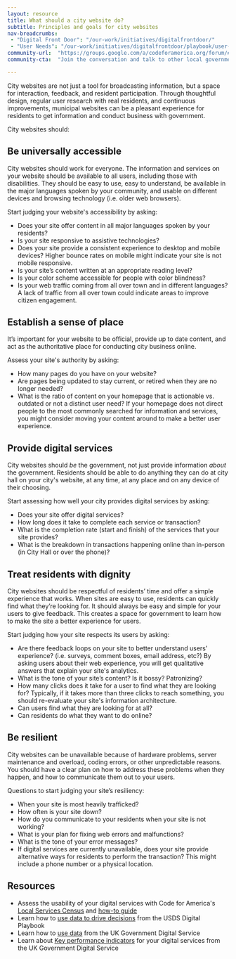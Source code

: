 ```yaml
---
layout: resource
title: What should a city website do?
subtitle: Principles and goals for city websites
nav-breadcrumbs:
 - "Digital Front Door": "/our-work/initiatives/digitalfrontdoor/"
 - "User Needs": "/our-work/initiatives/digitalfrontdoor/playbook/user-needs/"
community-url:	"https://groups.google.com/a/codeforamerica.org/forum/#!forum/digital-front-door"
community-cta:	"Join the conversation and talk to other local government staff in our Digital Front Door community."

---
```


 City websites are not just a tool for broadcasting information, but a space for interaction, feedback, and resident participation. Through thoughtful design, regular user research with real residents, and continuous improvements, municipal websites can be a pleasant experience for residents to get information and conduct business with government. 

City websites should: 

## Be universally accessible

City websites should work for everyone. The information and services on your website should be available to all users, including those with disabilities. They should be easy to use, easy to understand, be available in the major languages spoken by your community, and usable on different devices and browsing technology (i.e. older web browsers). 

Start judging your website's accessibility by asking:
	
* Does your site offer content in all major languages spoken by your residents? 
* Is your site responsive to assistive technologies?
* Does your site provide a consistent experience to desktop and mobile devices? Higher bounce rates on mobile might indicate your site is not mobile responsive.
* Is your site’s content written at an appropriate reading level?
* Is your color scheme accessible for people with color blindness?
* Is your web traffic coming from all over town and in different languages? A lack of traffic from all over town could indicate areas to improve citizen engagement.


## Establish a sense of place
It’s important for your website to be official, provide up to date content, and act as the authoritative place for conducting city business online.

Assess your site's authority by asking:

* How many pages do you have on your website? 
* Are pages being updated to stay current, or retired when they are no longer needed?
* What is the ratio of content on your homepage that is actionable vs. outdated or not a distinct user need? If your homepage does not direct people to the most commonly searched for information and services, you might consider moving your content around to make a better user experience. 


## Provide digital services
City websites should *be* the government, not just provide information *about* the government. Residents should be able to do anything they can do at city hall on your city's website, at any time, at any place and on any device of their choosing.

Start assessing how well your city provides digital services by asking:

* Does your site offer digital services?
* How long does it take to complete each service or transaction?
* What is the completion rate (start and finish) of the services that your site provides?
* What is the breakdown in transactions happening online than in-person (in City Hall or over the phone)? 


## Treat residents with dignity
City websites should be respectful of residents’ time and offer a simple experience that works. When sites are easy to use, residents can quickly find what they’re looking for. It should always be easy and simple for your users to give feedback. This creates a space for government to learn how to make the site a better experience for users.  

Start judging how your site respects its users by asking:

* Are there feedback loops on your site to better understand users’ experience? (i.e. surveys, comment boxes, email address, etc?) By asking users about their web experience, you will get qualitative answers that explain your site's analytics. 
* What is the tone of your site’s content? Is it bossy? Patronizing? 
* How many clicks does it take for a user to find what they are looking for? Typically, if it takes more than three clicks to reach something, you should re-evaluate your site's information architecture. 
* Can users find what they are looking for at all? 
* Can residents do what they want to do online?


## Be resilient 
City websites can be unavailable because of hardware problems, server maintenance and overload, coding errors, or other unpredictable reasons. You should have a clear plan on how to address these problems when they happen, and how to communicate them out to your users.  
	
Questions to start judging your site’s resiliency:

* When your site is most heavily trafficked? 
* How often is your site down?
* How do you communicate to your residents when your site is not working? 
* What is your plan for fixing web errors and malfunctions?
* What is the tone of your error messages? 
* If digital services are currently unavailable, does your site provide alternative ways for residents to perform the transaction? This might include a phone number or a physical location.  

## Resources

 - Assess the usability of your digital services with Code for America's [Local Services Census](https://service-census.herokuapp.com/) and [how-to guide](/our-work/initiatives/digitalfrontdoor/playbook/user-needs/assess-digital-services.html)
 - Learn how to [use data to drive decisions](https://playbook.cio.gov/#play12) from the USDS Digital Playbook 
 - Learn how to [use data](https://www.gov.uk/service-manual/measurement/using-data.html) from the UK Government Digital Service
 - Learn about [Key performance indicators](https://www.gov.uk/service-manual/measurement/other-kpis.html) for your digital services from the UK Government Digital Service
 
